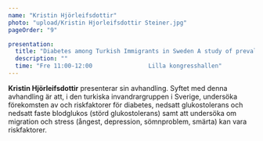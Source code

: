 ```yaml
---
name: "Kristin Hjörleifsdottir"
photo: "upload/Kristin Hjorleifsdottir Steiner.jpg"
pageOrder: "9"

presentation:
  title: "Diabetes among Turkish Immigrants in Sweden A study of prevalence and risk factors."
  description: ""
  time: "Fre 11:00-12:00                Lilla kongresshallen"
---
```

**Kristin Hjörleifsdottir** presenterar sin avhandling. Syftet med denna avhandling är att, i den turkiska invandrargruppen i Sverige, undersöka förekomsten av och riskfaktorer för diabetes, nedsatt glukostolerans och nedsatt faste blodglukos (störd glukostolerans) samt att undersöka om migration och stress (ångest, depression, sömnproblem, smärta) kan vara riskfaktorer.
